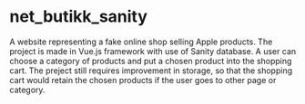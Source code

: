 # net_butikk_sanity
A website representing a fake online shop selling Apple products.
The project is made in Vue.js framework with use of Sanity database.
A user can choose a category of products and put a chosen product into the shopping cart.
The preject still requires improvement in storage, so that the shopping cart would retain the chosen products if the user goes to other page or category.
